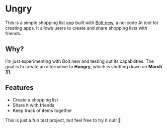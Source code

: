 # Ungry

This is a simple shopping list app built with [Bolt.new](https://bolt.new), a no-code AI tool for creating apps. It allows users to create and share shopping lists with friends.

## Why?
I’m just experimenting with Bolt.new and testing out its capabilities. The goal is to create an alternative to **Hungry**, which is shutting down on **March 31**.

## Features
- Create a shopping list
- Share it with friends
- Keep track of items together

This is just a fun test project, but feel free to try it out! 🚀
